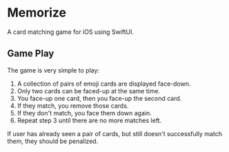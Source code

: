 # Memorize
A card matching game for iOS using SwiftUI.

## Game Play
The game is very simple to play:
1. A collection of pairs of emoji cards are displayed face-down.
2. Only two cards can be faced-up at the same time.
3. You face-up one card, then you face-up the second card.
4. If they match, you remove those cards.
5. If they don't match, you face them down again.
6. Repeat step 3 until there are no more matches left.

If user has already seen a pair of cards, but still doesn't successfully match them,
they should be penalized.
